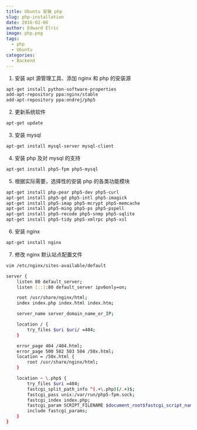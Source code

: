 ```yaml
---
title: Ubuntu 安裝 php
slug: php-installation
date: 2016-02-06
author: Edward Elric
image: php.png
tags:
  - php
  - Ubuntu
categories:
  - Backend
---
```


1. 安装 apt 源管理工具、添加 nginx 和 php 的安装源

```bash
apt-get install python-software-properties
add-apt-repository ppa:nginx/stable
add-apt-repository ppa:ondrej/php5
```

2. 更新系统软件

```bash
apt-get update
```

3. 安装 mysql

```bash
apt-get install mysql-server mysql-client
```

4. 安装 php 及对 mysql 的支持

```bash
apt-get install php5-fpm php5-mysql
```

5. 根据实际需要，选择性的安装 php 的各类功能模块

```bash
apt-get install php-pear php5-dev php5-curl
apt-get install php5-gd php5-intl php5-imagick
apt-get install php5-imap php5-mcrypt php5-memcache
apt-get install php5-ming php5-ps php5-pspell
apt-get install php5-recode php5-snmp php5-sqlite
apt-get install php5-tidy php5-xmlrpc php5-xsl
```

6. 安装 nginx

```bash
apt-get install nginx
```

7. 修改 nginx 默认站点配置文件

```bash
vim /etc/nginx/sites-available/default

server {
    listen 80 default_server;
    listen [::]:80 default_server ipv6only=on;

    root /usr/share/nginx/html;
    index index.php index.html index.htm;

    server_name server_domain_name_or_IP;

    location / {
        try_files $uri $uri/ =404;
    }

    error_page 404 /404.html;
    error_page 500 502 503 504 /50x.html;
    location = /50x.html {
        root /usr/share/nginx/html;
    }

    location ~ \.php$ {
        try_files $uri =404;
        fastcgi_split_path_info ^(.+\.php)(/.+)$;
        fastcgi_pass unix:/var/run/php5-fpm.sock;
        fastcgi_index index.php;
        fastcgi_param SCRIPT_FILENAME $document_root$fastcgi_script_name;
        include fastcgi_params;
    }
}
```
